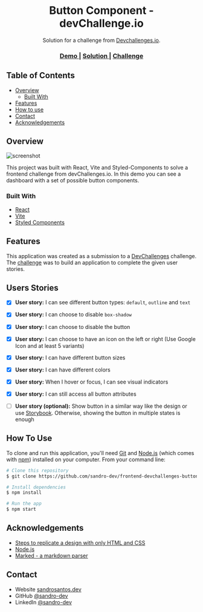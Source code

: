 <h1 align="center">Button Component - devChallenge.io</h1>

<div align="center">
   Solution for a challenge from  <a href="http://devchallenges.io" target="_blank">Devchallenges.io</a>.
</div>

<div align="center">
  <h3>
    <a href="https://{your-demo-link.your-domain}">
      Demo
    </a>
    <span> | </span>
    <a href="https://github.com/sandro-dev/frontend-devchallenges-buttoncomponent">
      Solution
    </a>
    <span> | </span>
    <a href="https://devchallenges.io/challenges/ohgVTyJCbm5OZyTB2gNY">
      Challenge
    </a>
  </h3>
</div>

<!-- TABLE OF CONTENTS -->

## Table of Contents

- [Overview](#overview)
  - [Built With](#built-with)
- [Features](#features)
- [How to use](#how-to-use)
- [Contact](#contact)
- [Acknowledgements](#acknowledgements)

<!-- OVERVIEW -->

## Overview

![screenshot](https://user-images.githubusercontent.com/16707738/92399059-5716eb00-f132-11ea-8b14-bcacdc8ec97b.png)

This project was built with React, Vite and Styled-Components to solve a frontend challenge from devChallenges.io. In this demo you can see a dashboard with a set of possible button components.

### Built With

<!-- This section should list any major frameworks that you built your project using. Here are a few examples.-->

- [React](https://reactjs.org/)
- [Vite](https://vitejs.dev/)
- [Styled Components](https://styled-components.com/)

## Features

This application was created as a submission to a [DevChallenges](https://devchallenges.io/challenges) challenge. The [challenge](https://devchallenges.io/challenges/ohgVTyJCbm5OZyTB2gNY) was to build an application to complete the given user stories.

## Users Stories

- [x] **User story:** I can see different button types: `default`, `outline` and `text`
- [x] **User story:** I can choose to disable `box-shadow`
- [x] **User story:** I can choose to disable the button
- [x] **User story:** I can choose to have an icon on the left or right (Use Google Icon and at least 5 variants)
- [x] **User story:** I can have different button sizes
- [x] **User story:** I can have different colors
- [x] **User story:** When I hover or focus, I can see visual indicators
- [x] **User story:** I can still access all button attributes

- [ ] **User story (optional):** Show button in a similar way like the design or use [Storybook](https://storybook.js.org/). Otherwise, showing the button in multiple states is enough

## How To Use

To clone and run this application, you'll need [Git](https://git-scm.com) and [Node.js](https://nodejs.org/en/download/) (which comes with [npm](http://npmjs.com)) installed on your computer. From your command line:

```bash
# Clone this repository
$ git clone https://github.com/sandro-dev/frontend-devchallenges-buttoncomponent

# Install dependencies
$ npm install

# Run the app
$ npm start
```

## Acknowledgements

<!-- This section should list any articles or add-ons/plugins that helps you to complete the project. This is optional but it will help you in the future. For exmpale -->

- [Steps to replicate a design with only HTML and CSS](https://devchallenges-blogs.web.app/how-to-replicate-design/)
- [Node.js](https://nodejs.org/)
- [Marked - a markdown parser](https://github.com/chjj/marked)

## Contact

- Website [sandrosantos.dev](https://sandrosantos.dev)
- GitHub [@sandro-dev](https://{github.com/sandro-dev})
- LinkedIn [@sandro-dev](https://www.linkedin.com/in/sandro-dev/)
